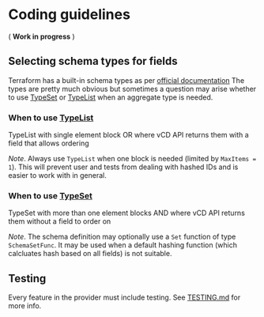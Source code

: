 # Coding guidelines


( **Work in progress** )

## Selecting schema types for fields 

Terraform has a built-in schema types as per [official documentation](https://www.terraform.io/docs/extend/schemas/schema-types.html)
The types are pretty much obvious but sometimes a question may arise whether to use
[TypeSet](https://www.terraform.io/docs/extend/schemas/schema-types.html#typeset) or
[TypeList](https://www.terraform.io/docs/extend/schemas/schema-types.html#typelist)
when an aggregate type is needed.

### When to use [TypeList](https://www.terraform.io/docs/extend/schemas/schema-types.html#typelist)

TypeList with single element block OR where vCD API returns them with a field that allows ordering

*Note*. Always use `TypeList` when one block is needed (limited by `MaxItems = 1`). This will prevent
user and tests from dealing with hashed IDs and is easier to work with in general.

### When to use [TypeSet](https://www.terraform.io/docs/extend/schemas/schema-types.html#typeset)

TypeSet with more than one element blocks AND where vCD API returns them without a field to order on

*Note*. The schema definition may optionally use a `Set` function of type `SchemaSetFunc`. It may be
used when a default hashing function (which calcluates hash based on all fields) is not suitable.

## Testing

Every feature in the provider must include testing. See
[TESTING.md](https://github.com/terraform-providers/terraform-provider-vcd/blob/master/TESTING.md)
for more info.
